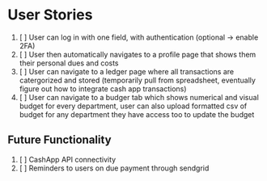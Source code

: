 # User Stories

1. [ ] User can log in with one field, with authentication (optional -> enable 2FA)
2. [ ] User then automatically navigates to a profile page that shows them their personal dues and costs
3. [ ] User can navigate to a ledger page where all transactions are catergorized and stored (temporarily pull from spreadsheet, eventually figure out how to integrate cash app transactions)
4. [ ] User can navigate to a budger tab which shows numerical and visual budget for every department, user can also upload formatted csv of budget for any department they have access too to update the budget

## Future Functionality
1. [ ] CashApp API connectivity
2. [ ] Reminders to users on due payment through sendgrid

